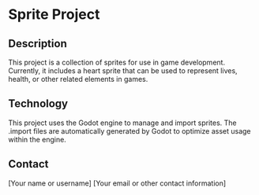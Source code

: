 # Sprite Project

## Description
This project is a collection of sprites for use in game development. Currently, it includes a heart sprite that can be used to represent lives, health, or other related elements in games.

## Technology
This project uses the Godot engine to manage and import sprites. The .import files are automatically generated by Godot to optimize asset usage within the engine.

## Contact
[Your name or username]
[Your email or other contact information]
